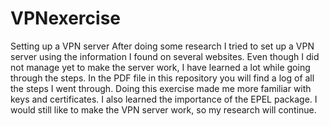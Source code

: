 # VPNexercise
Setting up a VPN server
After doing some research I tried to set up a VPN server using the information I found on several websites. Even though I did not manage yet to make the server work, I have learned a lot while going through the steps. In the PDF file in this repository you will find a log of all the steps I went through. Doing this exercise made me more familiar with keys and certificates. I also learned the importance of the EPEL package. I would still like to make the VPN server work, so my research will continue. 
